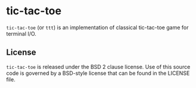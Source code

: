 # tic-tac-toe

`tic-tac-toe` (or `ttt`) is an implementation of classical tic-tac-toe game for terminal I/O.

## License
`tic-tac-toe` is released under the BSD 2 clause license. Use of this source code is governed by a BSD-style license that can be found in the LICENSE file.
